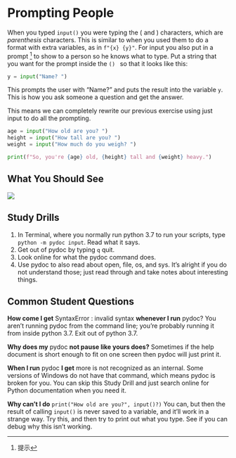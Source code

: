 # Prompting People

When you typed `input()` you were typing the ( and ) characters, which are *parenthesis* characters. This is similar to when you used them to do a format with extra variables, as in `f"{x} {y}"`. For input you also put in a prompt [^1] to show to a  person so he knows what to type. Put a string that you want for the prompt inside the `() ` so that it looks like this:

```python
y = input("Name? ")
```

This prompts the user with “Name?” and puts the result into the variable `y`. This is how you ask someone a question and get the answer.  

This means we can completely rewrite our previous exercise using just input to do all the prompting.

````python
age = input("How old are you? ")
height = input("How tall are you? ")
weight = input("How much do you weigh? ")

print(f"So, you're {age} old, {height} tall and {weight} heavy.")
````

## What You Should See

![](D:\MyNoteBook\Learn-Python3-The-Hard-Way\images\ex12_demo_output.png)

## Study Drills

1. In Terminal, where you normally run python 3.7 to run your scripts, type  `python -m pydoc input`. Read what it says.
2. Get out of pydoc by typing `q` quit.
3. Look online for what the pydoc command does.
4. Use pydoc to also read about open, file, os, and sys. It’s alright if you do not understand those; just read through and take notes about interesting things.

## Common Student Questions

**How come I get** SyntaxError :  invalid syntax **whenever I run** pydoc? You aren’t running pydoc from the command line; you’re probably running it from inside python 3.7. Exit out of python 3.7.

**Why does my** pydoc **not pause like yours does?**  Sometimes if the help document is short enough to fit on one screen then pydoc will just print it. 

**When I run** pydoc **I get** more is not recognized as an internal. Some versions of Windows do not have that command, which means pydoc is broken for you. You can skip this Study Drill and just search online for Python documentation when you need it. 

**Why can’t I do** `print("How old are you?", input()?)` You can, but then the result of calling `input()` is never saved to a variable, and it’ll work in a strange way. Try this, and then try to print out what you type. See if you can debug why this isn’t working.

[^1]: 提示

